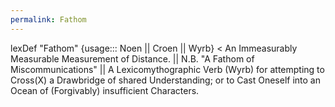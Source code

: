 ```yaml
---
permalink: Fathom
---
```

lexDef "Fathom" {usage::: Noen || Croen || Wyrb} < An Immeasurably Measurable Measurement of Distance. || N.B. "A Fathom of Miscommunications" || A Lexicomythographic Verb (Wyrb) for attempting to Cross(X) a Drawbridge of shared Understanding; or to Cast Oneself into an Ocean  of (Forgivably) insufficient Characters.

[^o]: Or similarly Deep Body of Water. See: [[Oar]][^or]
[^or]: Or, [[Ore]].